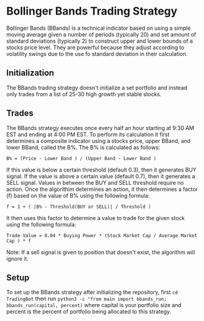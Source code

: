 # Bollinger Bands Trading Strategy
Bollinger Bands (BBands) is a technical indicator based on using a simple moving average given a number of periods (typically 20) and set amount of standard deviations (typically 2) to construct upper and lower bounds of a stocks price level. They are powerful because they adjust according to volatility swings due to the use fo standard deviation in their calculation.

## Initialization
The BBands trading strategy doesn't initialize a set portfolio and instead only trades from a list of 25-30 high growth yet stable stocks.

## Trades
The BBands strategy executes once every half an hour starting at 9:30 AM EST and ending at 4:00 PM EST. To perform its calculation it first determines a composite indicator using a stocks price, upper BBand, and lower BBand, called the B%. The B% is calculated as follows: 
```
B% = (Price - Lower Band ) / (Upper Band - Lower Band )
```
If this value is below a certain threshold (default 0.3), then it generates BUY signal. If the value is above a certain value (default 0.7), then it generates a SELL signal. Values in between the BUY and SELL threshold require no action. Once the algorithim determines an action, it then determines a factor (f) based on the value of B% using the following formula:
```
f = 1 + ( |B% - Threshold(BUY or SELL)| / Threshold )
```
It then uses this factor to determine a value to trade for the given stock using the following formula:
```
Trade Value = 0.04 * Buying Power * (Stock Market Cap / Average Market Cap ) * f
```
Note: If a sell signal is given to position that doesn't exist, the algorithm will ignore it.

## Setup
To set up the BBands strategy after initializing the repository, first ```cd TradingBot``` then run ```python3 -c "from main import bbands_run; bbands_run(capital, percent)``` where capital is your portfolio size and percent is the percent of portfolio being allocated to this strategy.


